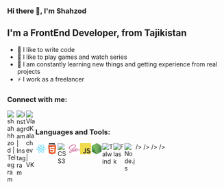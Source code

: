 ### Hi there 👋, I'm Shahzod


## I'm a FrontEnd Developer, from Tajikistan
- 💪 I like to write code
- 🎉 I like to play games and watch series
- 🥅 I am constantly learning new things and getting experience from real projects
- ⚡ I work as a freelancer

### Connect with me:
[<img align="left" alt="shahhhzod | Telegram" width="22px" src="https://cdn.jsdelivr.net/npm/simple-icons@v3/icons/telegram.svg" />][telegram]
[<img align="left" alt="instagram | Instagram" width="22px" src="https://cdn.jsdelivr.net/npm/simple-icons@v3/icons/instagram.svg" />][instagram]
[<img align="left" alt="VladKalachev | VK" width="22px" src="https://cdn.jsdelivr.net/npm/simple-icons@v3/icons/reddit.svg" />][reddit]

<br />

### Languages and Tools:

<img align="left" alt="React" width="26px" src="https://raw.githubusercontent.com/github/explore/80688e429a7d4ef2fca1e82350fe8e3517d3494d/topics/react/react.png" />
<img align="left" alt="HTML5" width="26px" src="https://raw.githubusercontent.com/github/explore/80688e429a7d4ef2fca1e82350fe8e3517d3494d/topics/html/html.png" />
<img align="left" alt="CSS3" width="26px" src="https://img.icons8.com/color/48/000000/bootstrap.png"/> />
<img align="left" alt="Sass" width="26px" src="https://raw.githubusercontent.com/github/explore/80688e429a7d4ef2fca1e82350fe8e3517d3494d/topics/sass/sass.png" />
<img align="left" alt="JavaScript" width="26px" src="https://raw.githubusercontent.com/github/explore/80688e429a7d4ef2fca1e82350fe8e3517d3494d/topics/javascript/javascript.png" />
<img align="left" alt="Node.js" width="26px" src="https://raw.githubusercontent.com/github/explore/80688e429a7d4ef2fca1e82350fe8e3517d3494d/topics/nodejs/nodejs.png" />
<img align="left" alt="Talwind" width="26px" src="https://img.icons8.com/fluency/48/000000/tailwind_css.png"/> />
<img align="left" alt="Flask" width="26px" src="https://img.icons8.com/ios-filled/50/000000/flask.png"> />
<img align="left" alt="Node.js" width="26px" src="https://img.icons8.com/color/48/000000/git.png"/> />

<br />
<br />


[telegram]: https://t.me/shahhhzod
[instagram]: https://www.instagram.com/shahhhzod/
[reddit]: https://www.reddit.com/user/Shahzodik7-WQ